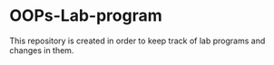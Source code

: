 # OOPs-Lab-program
This repository is created in order to keep track of lab programs and changes in them.

